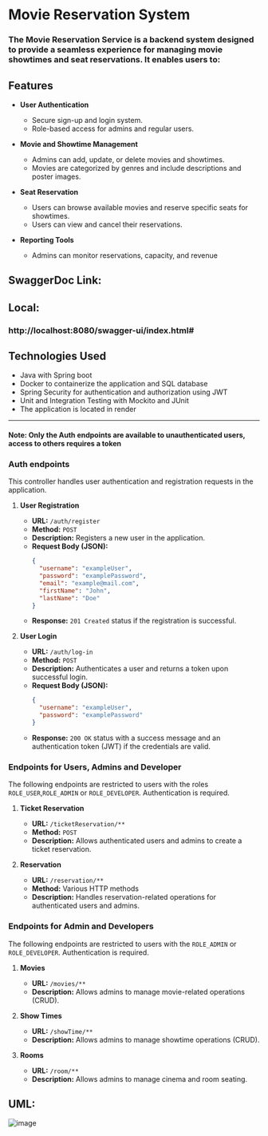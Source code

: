# Movie Reservation System
### The Movie Reservation Service is a backend system designed to provide a seamless experience for managing movie showtimes and seat reservations. It enables users to:
## Features
- **User Authentication**
   - Secure sign-up and login system.
   - Role-based access for admins and regular users.

- **Movie and Showtime Management**
   - Admins can add, update, or delete movies and showtimes.
   - Movies are categorized by genres and include descriptions and poster images.

- **Seat Reservation**
   - Users can browse available movies and reserve specific seats for showtimes.
   - Users can view and cancel their reservations.

- **Reporting Tools**
   - Admins can monitor reservations, capacity, and revenue

## SwaggerDoc Link: 
## Local: 
### http://localhost:8080/swagger-ui/index.html#
## Technologies Used
- Java with Spring boot
- Docker to containerize the application and SQL database
- Spring Security for authentication and authorization using JWT
- Unit and Integration Testing with Mockito and JUnit
- The application is located in render
---

#### Note: Only the Auth endpoints are available to unauthenticated users, access to others requires a token

### Auth endpoints
  This controller handles user authentication and registration requests in the application.  
1. **User Registration**

   - **URL:** `/auth/register`
   - **Method:** `POST`
   - **Description:** Registers a new user in the application.
   - **Request Body (JSON):**
     ```json
     {
       "username": "exampleUser",
       "password": "examplePassword",
       "email": "example@mail.com",
       "firstName": "John",
       "lastName": "Doe"
     }
     ```
   - **Response:** `201 Created` status if the registration is successful.

2. **User Login**

   - **URL:** `/auth/log-in`
   - **Method:** `POST`
   - **Description:** Authenticates a user and returns a token upon successful login.
   - **Request Body (JSON):**
     ```json
     {
       "username": "exampleUser",
       "password": "examplePassword"
     }
     ```
   - **Response:** `200 OK` status with a success message and an authentication token (JWT) if the credentials are valid.
  
### Endpoints for Users, Admins and Developer

The following endpoints are restricted to users with the roles `ROLE_USER`,`ROLE_ADMIN` or `ROLE_DEVELOPER`. Authentication is required.

1. **Ticket Reservation**
   - **URL:** `/ticketReservation/**`
   - **Method:** `POST`
   - **Description:** Allows authenticated users and admins to create a ticket reservation.

2. **Reservation**
   - **URL:** `/reservation/**`
   - **Method:** Various HTTP methods
   - **Description:** Handles reservation-related operations for authenticated users and admins.

### Endpoints for Admin and Developers

The following endpoints are restricted to users with the `ROLE_ADMIN` or `ROLE_DEVELOPER`. Authentication is required.

1. **Movies**
   - **URL:** `/movies/**`
   - **Description:** Allows admins to manage movie-related operations (CRUD).

2. **Show Times**
   - **URL:** `/showTime/**`
   - **Description:** Allows admins to manage showtime operations (CRUD).

3. **Rooms**
   - **URL:** `/room/**`
   - **Description:** Allows admins to manage cinema and room seating.
           
## UML:
![image](https://github.com/user-attachments/assets/22fdd530-7253-4910-ad1f-469c40dd9c0b)




